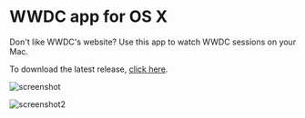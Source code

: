 # WWDC app for OS X

Don't like WWDC's website? Use this app to watch WWDC sessions on your Mac.

To download the latest release, [click here](https://github.com/insidegui/WWDC/blob/master/Releases/WWDC_latest.zip?raw=true).

![screenshot](https://raw.githubusercontent.com/insidegui/WWDC/master/screenshot.png)

![screenshot2](https://raw.githubusercontent.com/insidegui/WWDC/master/screenshot2.png)